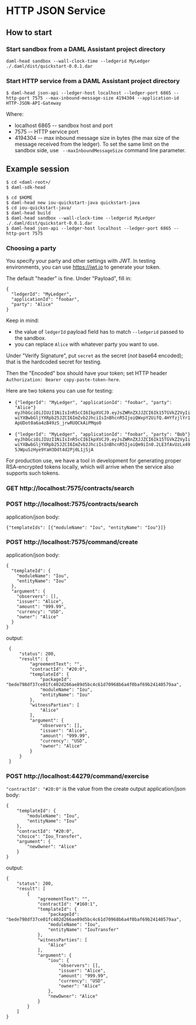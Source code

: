 # HTTP JSON Service

## How to start

### Start sandbox from a DAML Assistant project directory
```
daml-head sandbox --wall-clock-time --ledgerid MyLedger ./.daml/dist/quickstart-0.0.1.dar
```

### Start HTTP service from a DAML Assistant project directory
```
$ daml-head json-api --ledger-host localhost --ledger-port 6865 --http-port 7575 --max-inbound-message-size 4194304 --application-id HTTP-JSON-API-Gateway
```
Where:
 - localhost 6865 -- sandbox host and port
 - 7575 -- HTTP service port
 - 4194304 -- max inbound message size in bytes (the max size of the message received from the ledger). To set the same limit on the sandbox side, use ` --maxInboundMessageSize` command line parameter.

## Example session

```
$ cd <daml-root>/
$ daml-sdk-head

$ cd $HOME
$ daml-head new iou-quickstart-java quickstart-java
$ cd iou-quickstart-java/
$ daml-head build
$ daml-head sandbox --wall-clock-time --ledgerid MyLedger ./.daml/dist/quickstart-0.0.1.dar
$ daml-head json-api --ledger-host localhost --ledger-port 6865 --http-port 7575
```

### Choosing a party

You specify your party and other settings with JWT.  In testing
environments, you can use https://jwt.io to generate your token.

The default "header" is fine.  Under "Payload", fill in:

```
{
  "ledgerId": "MyLedger",
  "applicationId": "foobar",
  "party": "Alice"
}
```

Keep in mind:
- the value of `ledgerId` payload field has to match `--ledgerid` passed to the sandbox.
- you can replace `Alice` with whatever party you want to use.

Under "Verify Signature", put `secret` as the secret (_not_ base64
encoded); that is the hardcoded secret for testing.

Then the "Encoded" box should have your token; set HTTP header
`Authorization: Bearer copy-paste-token-here`.

Here are two tokens you can use for testing:
- `{"ledgerId": "MyLedger", "applicationId": "foobar", "party": "Alice"}`
  `eyJhbGciOiJIUzI1NiIsInR5cCI6IkpXVCJ9.eyJsZWRnZXJJZCI6Ik15TGVkZ2VyIiwiYXBwbGljYXRpb25JZCI6ImZvb2JhciIsInBhcnR5IjoiQWxpY2UifQ.4HYfzjlYr1ApUDot0a6a4zB49zS_jrwRUOCkAiPMqo0`

- `{"ledgerId": "MyLedger", "applicationId": "foobar", "party": "Bob"}`
  `eyJhbGciOiJIUzI1NiIsInR5cCI6IkpXVCJ9.eyJsZWRnZXJJZCI6Ik15TGVkZ2VyIiwiYXBwbGljYXRpb25JZCI6ImZvb2JhciIsInBhcnR5IjoiQm9iIn0.2LE3fAvUzLx495JWpuSzHye9YaH3Ddt4d2Pj0L1jSjA`
  
For production use, we have a tool in development for generating proper
RSA-encrypted tokens locally, which will arrive when the service also
supports such tokens.

### GET http://localhost:7575/contracts/search

### POST http://localhost:7575/contracts/search
application/json body:
```
{"templateIds": [{"moduleName": "Iou", "entityName": "Iou"}]}
```

### POST http://localhost:7575/command/create
application/json body:
 ```
 {
   "templateId": {
     "moduleName": "Iou",
     "entityName": "Iou"
   },
   "argument": {
     "observers": [],
     "issuer": "Alice",
     "amount": "999.99",
     "currency": "USD",
     "owner": "Alice"
   }
 }
```
output:
```
 {
     "status": 200,
     "result": {
         "agreementText": "",
         "contractId": "#20:0",
         "templateId": {
             "packageId": "bede798df37ce01fc402d266ae89d5bc4c61d70968b6a4f0baf69b24140579aa",
             "moduleName": "Iou",
             "entityName": "Iou"
         },
         "witnessParties": [
             "Alice"
         ],
         "argument": {
             "observers": [],
             "issuer": "Alice",
             "amount": "999.99",
             "currency": "USD",
             "owner": "Alice"
         }
     }
 } 
```
 
### POST http://localhost:44279/command/exercise
`"contractId": "#20:0"` is the value from the create output
application/json body:
```
{
    "templateId": {
        "moduleName": "Iou",
        "entityName": "Iou"
    },
    "contractId": "#20:0",
    "choice": "Iou_Transfer",
    "argument": {
        "newOwner": "Alice"
    }
}
```
output:
```
{
    "status": 200,
    "result": [
        {
            "agreementText": "",
            "contractId": "#160:1",
            "templateId": {
                "packageId": "bede798df37ce01fc402d266ae89d5bc4c61d70968b6a4f0baf69b24140579aa",
                "moduleName": "Iou",
                "entityName": "IouTransfer"
            },
            "witnessParties": [
                "Alice"
            ],
            "argument": {
                "iou": {
                    "observers": [],
                    "issuer": "Alice",
                    "amount": "999.99",
                    "currency": "USD",
                    "owner": "Alice"
                },
                "newOwner": "Alice"
            }
        }
    ]
}
```
